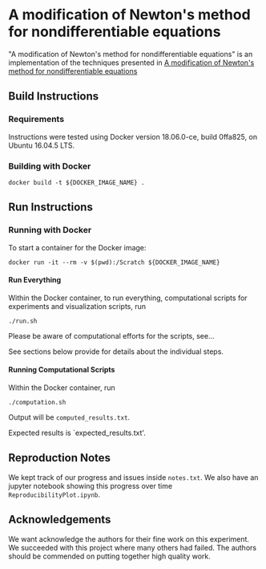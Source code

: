 # A modification of Newton's method for nondifferentiable equations

"A modification of Newton's method for nondifferentiable equations" is an implementation of the techniques presented in
[A modification of Newton's method for nondifferentiable equations](https://doi.org/10.1016/S0377-0427(03)00650-2)

## Build Instructions

### Requirements
Instructions were tested using Docker version 18.06.0-ce, build 0ffa825, on Ubuntu 16.04.5 LTS.

### Building with Docker
    docker build -t ${DOCKER_IMAGE_NAME} .

## Run Instructions

### Running with Docker
To start a container for the Docker image:

    docker run -it --rm -v $(pwd):/Scratch ${DOCKER_IMAGE_NAME}

#### Run Everything
Within the Docker container, to run everything, computational scripts for
experiments and visualization scripts, run

    ./run.sh

Please be aware of computational efforts for the scripts, see...

See sections below provide for details about the individual steps.

#### Running Computational Scripts
Within the Docker container, run

    ./computation.sh

Output will be `computed_results.txt`.

Expected results is `expected_results.txt'.

## Reproduction Notes
We kept track of our progress and issues inside `notes.txt`. We also have an
jupyter notebook showing this progress over time `ReproducibilityPlot.ipynb`.

## Acknowledgements
We want acknowledge the authors for their fine work on this experiment. We
succeeded with this project where many others had failed. The authors should be
commended on putting together high quality work.
